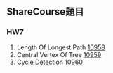 ## ShareCourse題目
### HW7
1. Length Of Longest Path [10958](http://140.114.86.238/problem/10958/) 
2. Central Vertex Of Tree [10959](http://140.114.86.238/problem/10959/) 
3. Cycle Detection [10960](http://140.114.86.238/problem/10960/) 
